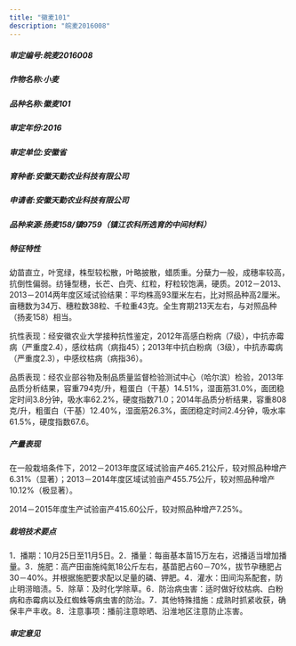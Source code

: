 ```yaml
---
title: "徽麦101"
description: "皖麦2016008"
---
```

##### 审定编号:皖麦2016008

##### 作物名称:小麦

##### 品种名称:徽麦101

##### 审定年份:2016

##### 审定单位:安徽省

##### 育种者:安徽天勤农业科技有限公司

##### 申请者:安徽天勤农业科技有限公司

##### 品种来源:扬麦158/镇9759（镇江农科所选育的中间材料）


##### 特征特性
幼苗直立，叶宽绿，株型较松散，叶略披散，蜡质重。分蘖力一般，成穗率较高，抗倒性偏弱。纺锤型穗，长芒、白壳、红粒，籽粒较饱满，硬质。2012－2013、2013－2014两年度区域试验结果：平均株高93厘米左右，比对照品种高2厘米。亩穗数为34万、穗粒数38粒、千粒重43克。全生育期213天左右，与对照品种（扬麦158）相当。
抗性表现：经安徽农业大学接种抗性鉴定，2012年高感白粉病（7级），中抗赤霉病（严重度2.4），感纹枯病（病指45）；2013年中抗白粉病（3级），中抗赤霉病（严重度2.3），中感纹枯病（病指36）。
品质表现：经农业部谷物及制品质量监督检验测试中心（哈尔滨）检验，2013年品质分析结果，容重794克/升，粗蛋白（干基）14.51%，湿面筋31.0%，面团稳定时间3.8分钟，吸水率62.2%，硬度指数71.0；2014年品质分析结果，容重808克/升，粗蛋白（干基）12.40%，湿面筋26.3%，面团稳定时间2.4分钟，吸水率61.5%，硬度指数67.6。


##### 产量表现
在一般栽培条件下，2012－2013年度区域试验亩产465.21公斤，较对照品种增产6.31%（显著）；2013－2014年度区域试验亩产455.75公斤，较对照品种增产10.12%（极显著）。
2014－2015年度生产试验亩产415.60公斤，较对照品种增产7.25%。


##### 栽培技术要点
1．播期：10月25日至11月5日。2．播量：每亩基本苗15万左右，迟播适当增加播量。3．施肥：高产田亩施纯氮18公斤左右，基苗肥占60－70%，拔节孕穗肥占30－40%。并根据施肥要求配以足量的磷、钾肥。4．灌水：田间沟系配套，防止明涝暗渍。5．除草：及时化学除草。6．防治病虫害：适时做好纹枯病、白粉病和赤霉病以及红蜘蛛等病虫害的防治。7．其他特殊措施：成熟时抓紧收获，确保丰产丰收。8．注意事项：播前注意晾晒、沿淮地区注意防止冻害。


##### 审定意见

